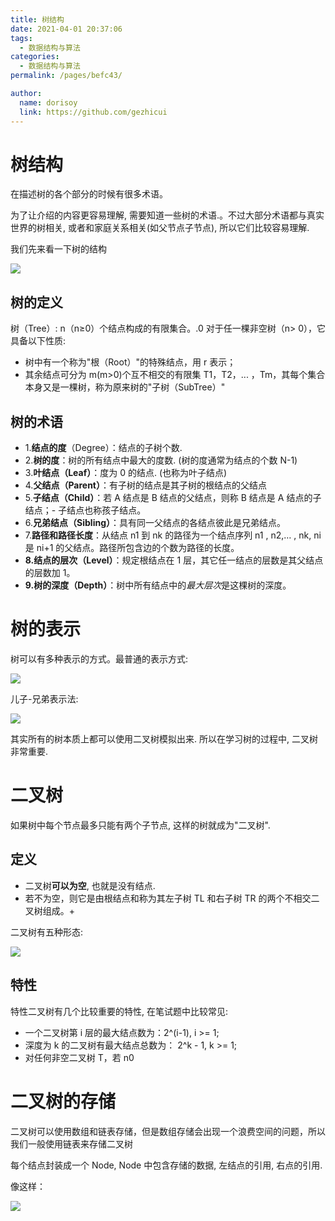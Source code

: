 ```yaml
---
title: 树结构
date: 2021-04-01 20:37:06
tags:
  - 数据结构与算法
categories:
  - 数据结构与算法
permalink: /pages/befc43/

author:
  name: dorisoy
  link: https://github.com/gezhicui
---
```


# 树结构

在描述树的各个部分的时候有很多术语。

为了让介绍的内容更容易理解, 需要知道一些树的术语.。不过大部分术语都与真实世界的树相关, 或者和家庭关系相关(如父节点子节点), 所以它们比较容易理解.

我们先来看一下树的结构

![](https://yangblogimg.oss-cn-hangzhou.aliyuncs.com/blogImg/20220505144315.png)

## 树的定义

树（Tree）: n（n≥0）个结点构成的有限集合。.0
对于任一棵非空树（n> 0），它具备以下性质:

- 树中有一个称为"根（Root）"的特殊结点，用 r 表示；
- 其余结点可分为 m(m>0)个互不相交的有限集 T1，T2，... ，Tm，其每个集合本身又是一棵树，称为原来树的"子树（SubTree）"

## 树的术语

- 1.**结点的度**（Degree）：结点的子树个数.
- 2.**树的度**：树的所有结点中最大的度数. (树的度通常为结点的个数 N-1)
- 3.**叶结点（Leaf）**：度为 0 的结点. (也称为叶子结点)
- 4.**父结点（Parent）**：有子树的结点是其子树的根结点的父结点
- 5.**子结点（Child）**：若 A 结点是 B 结点的父结点，则称 B 结点是 A 结点的子结点；- 子结点也称孩子结点。
- 6.**兄弟结点（Sibling）**：具有同一父结点的各结点彼此是兄弟结点。
- 7.**路径和路径长度**：从结点 n1 到 nk 的路径为一个结点序列 n1 , n2,… , nk, ni 是 ni+1 的父结点。路径所包含边的个数为路径的长度。
- **8.结点的层次（Level）**：规定根结点在 1 层，其它任一结点的层数是其父结点的层数加 1。
- **9.树的深度（Depth）**：树中所有结点中的*最大层次*是这棵树的深度。

# 树的表示

树可以有多种表示的方式。最普通的表示方式:

![](https://yangblogimg.oss-cn-hangzhou.aliyuncs.com/blogImg/20220505144341.png)

儿子-兄弟表示法:

![](https://yangblogimg.oss-cn-hangzhou.aliyuncs.com/blogImg/20220505144353.png)

其实所有的树本质上都可以使用二叉树模拟出来.
所以在学习树的过程中, 二叉树非常重要.

# 二叉树

如果树中每个节点最多只能有两个子节点, 这样的树就成为"二叉树".

## 定义

- 二叉树**可以为空**, 也就是没有结点.
- 若不为空，则它是由根结点和称为其左子树 TL 和右子树 TR 的两个不相交二叉树组成。+

二叉树有五种形态:

![](https://yangblogimg.oss-cn-hangzhou.aliyuncs.com/blogImg/20220505144413.png)

## 特性

特性二叉树有几个比较重要的特性, 在笔试题中比较常见:

- 一个二叉树第 i 层的最大结点数为：2^(i-1), i >= 1;
- 深度为 k 的二叉树有最大结点总数为： 2^k - 1, k >= 1;
- 对任何非空二叉树 T，若 n0

# 二叉树的存储

二叉树可以使用数组和链表存储，但是数组存储会出现一个浪费空间的问题，所以我们一般使用链表来存储二叉树

每个结点封装成一个 Node, Node 中包含存储的数据, 左结点的引用, 右点的引用.

像这样：

![](https://yangblogimg.oss-cn-hangzhou.aliyuncs.com/blogImg/20220505144427.png)
